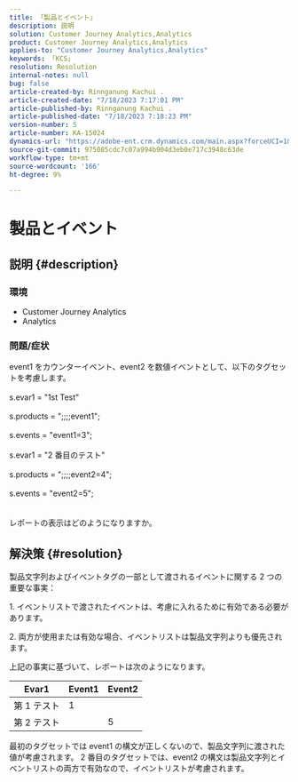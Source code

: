 ```yaml
---
title: 「製品とイベント」
description: 説明
solution: Customer Journey Analytics,Analytics
product: Customer Journey Analytics,Analytics
applies-to: "Customer Journey Analytics,Analytics"
keywords: 「KCS」
resolution: Resolution
internal-notes: null
bug: false
article-created-by: Rinnganung Kachui .
article-created-date: "7/18/2023 7:17:01 PM"
article-published-by: Rinnganung Kachui .
article-published-date: "7/18/2023 7:18:23 PM"
version-number: 5
article-number: KA-15024
dynamics-url: "https://adobe-ent.crm.dynamics.com/main.aspx?forceUCI=1&pagetype=entityrecord&etn=knowledgearticle&id=9448e8a6-9f25-ee11-9cbd-6045bd006b4b"
source-git-commit: 975085cdc7c07a994b904d3eb0e717c3948c63de
workflow-type: tm+mt
source-wordcount: '166'
ht-degree: 9%

---
```


# 製品とイベント

## 説明 {#description}


### <b>環境</b>

- Customer Journey Analytics
- Analytics




### <b>問題/症状</b>

event1 をカウンターイベント、event2 を数値イベントとして、以下のタグセットを考慮します。
<br><br>s.evar1 = &quot;1st Test&quot;<br><br>s.products = &quot;;;;;event1&quot;;<br><br>s.events = &quot;event1=3&quot;;<br><br>s.evar1 = &quot;2 番目のテスト&quot;<br><br>s.products = &quot;;;;;event2=4&quot;;<br><br>s.events = &quot;event2=5&quot;;
<br> <br><br>
レポートの表示はどのようになりますか。


## 解決策 {#resolution}


製品文字列およびイベントタグの一部として渡されるイベントに関する 2 つの重要な事実：

1. イベントリストで渡されたイベントは、考慮に入れるために有効である必要があります。

2. 両方が使用または有効な場合、イベントリストは製品文字列よりも優先されます。

上記の事実に基づいて、レポートは次のようになります。


| Evar1 | Event1 | Event2 |
| --- | --- | --- |
| 第 1 テスト | 1 |   |
| 第 2 テスト |   | 5 |




最初のタグセットでは event1 の構文が正しくないので、製品文字列に渡された値が考慮されます。 2 番目のタグセットでは、event2 の構文は製品文字列とイベントリストの両方で有効なので、イベントリストが考慮されます。

